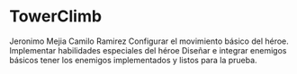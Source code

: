 # TowerClimb
Jeronimo Mejia 
Camilo Ramirez
Configurar el movimiento básico del héroe.
Implementar habilidades especiales del héroe
Diseñar e integrar enemigos básicos
tener los enemigos implementados y listos para la prueba.
